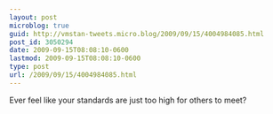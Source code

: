 ```yaml
---
layout: post
microblog: true
guid: http://vmstan-tweets.micro.blog/2009/09/15/4004984085.html
post_id: 3050294
date: 2009-09-15T08:08:10-0600
lastmod: 2009-09-15T08:08:10-0600
type: post
url: /2009/09/15/4004984085.html
---
```

Ever feel like your standards are just too high for others to meet?
